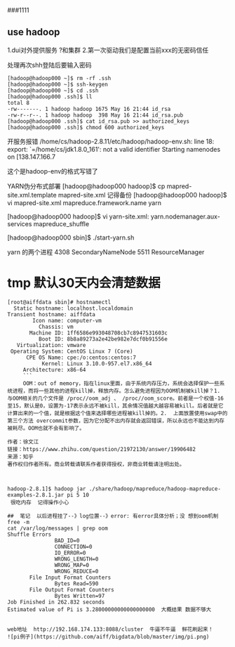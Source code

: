 ###1111



## use hadoop 
1.dui对外提供服务 ?和集群
2.第一次驱动我们是配置当前xxx的无密码信任



处理再次shh登陆后要输入密码

```
[hadoop@hadoop000 ~]$ rm -rf .ssh
[hadoop@hadoop000 ~]$ ssh-keygen
[hadoop@hadoop000 ~]$ cd .ssh
[hadoop@hadoop000 .ssh]$ ll
total 8
-rw-------. 1 hadoop hadoop 1675 May 16 21:44 id_rsa
-rw-r--r--. 1 hadoop hadoop  398 May 16 21:44 id_rsa.pub
[hadoop@hadoop000 .ssh]$ cat id_rsa.pub >> authorized_keys
[hadoop@hadoop000 .ssh]$ chmod 600 authorized_keys
```

开服务报错
/home/cs/hadoop-2.8.11/etc/hadoop/hadoop-env.sh: line 18: export: `=/home/cs/jdk1.8.0_161': not a valid identifier
Starting namenodes on [138.147.166.7


这个是hadoop-env的格式写错了






YARN伪分布式部署
[hadoop@hadoop000 hadoop]$ cp mapred-site.xml.template mapred-site.xml  记得备份
[hadoop@hadoop000 hadoop]$ vi mapred-site.xml
<configuration>
    <property>
        <name>mapreduce.framework.name</name>
        <value>yarn</value>
    </property>
</configuration>


[hadoop@hadoop000 hadoop]$ vi yarn-site.xml:
<configuration>
    <property>
        <name>yarn.nodemanager.aux-services</name>
        <value>mapreduce_shuffle</value>
    </property>
</configuration>


[hadoop@hadoop000 sbin]$ ./start-yarn.sh



yarn 的两个进程
4308 SecondaryNameNode
5511 ResourceManager





#  tmp 默认30天内会清楚数据 

 `````
[root@aiffdata sbin]# hostnamectl
   Static hostname: localhost.localdomain
Transient hostname: aiffdata
         Icon name: computer-vm
           Chassis: vm
        Machine ID: 1ff6586e993048708cb7c8947531603c
           Boot ID: 8b8a89273a2e42be982e7dcf0b91556e
    Virtualization: vmware
  Operating System: CentOS Linux 7 (Core)
       CPE OS Name: cpe:/o:centos:centos:7
            Kernel: Linux 3.10.0-957.el7.x86_64
      Architecture: x86-64
      ```
      OOM：out of memory，指在linux里面，由于系统内存压力，系统会选择保护一些系统进程，而将一些其他的进程kill掉，释放内存。怎么避免进程因为OOM机制被kill掉？1.  与OOM相关的几个文件是 /proc//oom_adj 、 /proc//oom_score。前者是一个权值-16至15，默认是0，设置为-17表示永远不被kill，其余情况值越大越容易被kill。后者就是它计算出来的一个值，就是根据这个值来选择哪些进程被kill掉的。2.  上面放置使用swap中的第三个方法 overcommit参数，因为它分配不出内存就会返回错误，所以永远也不能达到内存被耗尽。OOM也就不会有影响了。

作者：徐文江
链接：https://www.zhihu.com/question/21972130/answer/19906482
来源：知乎
著作权归作者所有。商业转载请联系作者获得授权，非商业转载请注明出处。



 hadoop-2.8.1]$ hadoop jar ./share/hadoop/mapreduce/hadoop-mapreduce-examples-2.8.1.jar pi 5 10
  很吃内存  记得操作小心  

##  笔记  以后进程挂了--》log位置--》error: 有error具体分析；没 想到oom机制
free -m
cat /var/log/messages | grep oom
Shuffle Errors
                BAD_ID=0
                CONNECTION=0
                IO_ERROR=0
                WRONG_LENGTH=0
                WRONG_MAP=0
                WRONG_REDUCE=0
        File Input Format Counters 
                Bytes Read=590
        File Output Format Counters 
                Bytes Written=97
Job Finished in 262.832 seconds
Estimated value of Pi is 3.28000000000000000000  大概结果 数据不够大


web地址  http://192.168.174.133:8088/cluster  牛逼不牛逼  鲜花刷起来！
![pi例子](https://github.com/aiff/bigdata/blob/master/img/pi.png)
        


